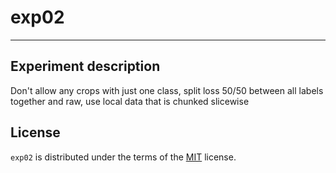 # exp02

-----
## Experiment description
Don't allow any crops with just one class, split loss 50/50 between all labels together and raw, use local data that is chunked slicewise

## License

`exp02` is distributed under the terms of the [MIT](https://spdx.org/licenses/MIT.html) license.
